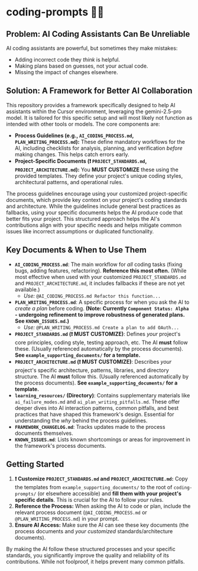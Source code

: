# coding-prompts 🤖✨

## Problem: AI Coding Assistants Can Be Unreliable

AI coding assistants are powerful, but sometimes they make mistakes:
*   Adding incorrect code they *think* is helpful.
*   Making plans based on guesses, not your actual code.
*   Missing the impact of changes elsewhere.

## Solution: A Framework for Better AI Collaboration

This repository provides a framework specifically designed to help AI assistants within the Cursor environment, leveraging the gemini-2.5-pro model. It is tailored for this specific setup and will most likely not function as intended with other tools or models. The core components are:

*   **Process Guidelines (e.g., `AI_CODING_PROCESS.md`, `PLAN_WRITING_PROCESS.md`):** These define mandatory workflows for the AI, including checklists for analysis, planning, and verification *before* making changes. This helps catch errors early.
*   **Project-Specific Documents (❗ `PROJECT_STANDARDS.md`, `PROJECT_ARCHITECTURE.md`):** You **MUST CUSTOMIZE** these using the provided templates. They define your project's unique coding styles, architectural patterns, and operational rules.

The process guidelines encourage using your customized project-specific documents, which provide key context on your project's coding standards and architecture. While the guidelines include general best practices as fallbacks, using your specific documents helps the AI produce code that better fits your project. This structured approach helps the AI's contributions align with your specific needs and helps mitigate common issues like incorrect assumptions or duplicated functionality.

## Key Documents & When to Use Them

*   **`AI_CODING_PROCESS.md`**: The main workflow for *all* coding tasks (fixing bugs, adding features, refactoring). **Reference this most often.** (While most effective when used with your customized `PROJECT_STANDARDS.md` and `PROJECT_ARCHITECTURE.md`, it includes fallbacks if these are not yet available.)
    *   *Use:* `@AI_CODING_PROCESS.md Refactor this function...`
*   **`PLAN_WRITING_PROCESS.md`**: A specific process for when you ask the AI to *create a plan* before coding. **(Note: Currently `Component Status: Alpha` - undergoing refinement to improve robustness of generated plans. See `KNOWN_ISSUES.md`.)**
    *   *Use:* `@PLAN_WRITING_PROCESS.md Create a plan to add OAuth...`
*   **`PROJECT_STANDARDS.md` (❗ MUST CUSTOMIZE)**: Defines *your* project's core principles, coding style, testing approach, etc. The AI **must** follow these. (Usually referenced automatically by the process documents). **See `example_supporting_documents/` for a template.**
*   **`PROJECT_ARCHITECTURE.md` (❗ MUST CUSTOMIZE)**: Describes *your* project's specific architecture, patterns, libraries, and directory structure. The AI **must** follow this. (Usually referenced automatically by the process documents). **See `example_supporting_documents/` for a template.**
*   **`learning_resources/` (Directory)**: Contains supplementary materials like `ai_failure_modes.md` and `ai_plan_writing_pitfalls.md`. These offer deeper dives into AI interaction patterns, common pitfalls, and best practices that have shaped this framework's design. Essential for understanding the *why* behind the process guidelines.
*   **`FRAMEWORK_CHANGELOG.md`**: Tracks updates made to the process documents themselves.
*   **`KNOWN_ISSUES.md`**: Lists known shortcomings or areas for improvement in the framework's process documents.

## Getting Started

1.  **❗ Customize `PROJECT_STANDARDS.md` and `PROJECT_ARCHITECTURE.md`:** Copy the templates from `example_supporting_documents/` to the root of `coding-prompts/` (or elsewhere accessible) and **fill them with your project's specific details**. This is crucial for the AI to follow *your* rules.
2.  **Reference the Process:** When asking the AI to code or plan, include the relevant process document (`@AI_CODING_PROCESS.md` or `@PLAN_WRITING_PROCESS.md`) in your prompt.
3.  **Ensure AI Access:** Make sure the AI can see these key documents (the process documents and *your customized* standards/architecture documents).

By making the AI follow these structured processes and your specific standards, you significantly improve the quality and reliability of its contributions. While not foolproof, it helps prevent many common pitfalls.
